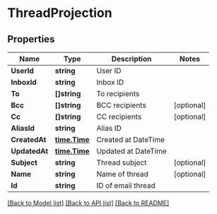 # ThreadProjection

## Properties

Name | Type | Description | Notes
------------ | ------------- | ------------- | -------------
**UserId** | **string** | User ID | 
**InboxId** | **string** | Inbox ID | 
**To** | **[]string** | To recipients | 
**Bcc** | **[]string** | BCC recipients | [optional] 
**Cc** | **[]string** | CC recipients | [optional] 
**AliasId** | **string** | Alias ID | 
**CreatedAt** | [**time.Time**](time.Time) | Created at DateTime | 
**UpdatedAt** | [**time.Time**](time.Time) | Updated at DateTime | 
**Subject** | **string** | Thread subject | [optional] 
**Name** | **string** | Name of thread | [optional] 
**Id** | **string** | ID of email thread | 

[[Back to Model list]](../README#documentation-for-models) [[Back to API list]](../README#documentation-for-api-endpoints) [[Back to README]](../README)


